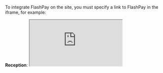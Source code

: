 To integrate FlashPay on the site, you must specify a link to FlashPay in the iframe, for example:

**Reception**: <iframe src='https://skycrypto.shop/flashpay/payment/{id}' />

**Payout**: <iframe src='https://skycrypto.shop/flashpay/sale/{id}' />


<h1 align="center">Reception</h1>
 
[Reception creating](#flashpay)

[Obtaining information on performing a reception](#flashpayinfo)

[Confirmation of sending fiat](#confirmation)

[Acceptance payment statuses](#paymentStatuses)

<a name="flashpay"></a>
## Reception creating

```http
  POST /rest/v2/payments_v2 
```
#### Body parameters

| Parameter | Type     | Description                |
| :-------- | :------- | :------------------------- |
| `is_flash` | `boolean` | **Required**. To create a reception, this field must have the value **true**.
| `amount` | `number` | **Required**. Purchase amount. [View information on currency limits](CURRENCIES.md)
| `label` | `string` | Hash which is set by the merchant
| `symbol` | `string` | **Required**. [Cryptocurrencies list](FLASHPAY_CRYPTOCURRENCIES.md)
| `currency` | `string` | **Required**. [Currencies list](CURRENCIES.md)
| `is_currency_amount` | `boolean` | **Required**. For Flash Pay the value must be true
| `lang` | `string` | Used to set the FlashPay interface language. By default - 'ru'. [List of FlashPay languages](SKYPAYLANGUAGES.md)
| `broker_id` | `string` | Used to create a payment to a specific bank. [List of banks](FLASHPAY_BROKERS.md). You can obtain id upon request at [endpoint of the list of banks](COMMON.md#brokers)
| `valid_minutes` | `number` | Time in minutes after which the payment will have status 3. Max value - 120. By default - 120. [Payment Statuses](#paymentStatuses)
| `client_name` | `string` | Client's full name.
| `client_email` | `string` | Client's email.

#### Limits

| Parameter | Rules     |
| :-------- | :-------  |
| `amount` | minimum: **0.0001**; maximum: **100000000**
| `label` | maxLength: **256**
| `client_name` | maxLength: **64**
| `client_email` | maxLength: **64**

#### Body example

```javascript
{
  "amount": 1500,
  "label": "100311",
  "symbol": "usdt",
  "currency": "rub",
  "is_flash": true,
  "is_currency_amount": true,
  "broker_id": "ad70be25-5bb0-401f-a7a2-1f71c403cabf",
  "client_name": "Stan Smith",
  "client_email": "test@mail.co"
}
```

#### Response example

```javascript
{
  "amount": 450.0,
  "broker_id": "efc65f1a-484a-4297-b192-3cf199e38e52",
  "confirmed_at": null,
  "created_at": "2023-01-23T09:40:25.147586+00:00",
  "currency": "rub",
  "deal": null,
  "fiat_sent": false,
  "id": "6e7e9421-9e08-4ecd-93c8-abc3559642bc",
  "is_currency_amount": true,
  "label": "642002",
  "lang": "ru",
  "merchant_id": 120222,
  "processed_at": null,
  "received_crypto": 0.0,
  "requisites": null,
  "status": 0,
  "symbol": "usdt",
  "valid_minutes": 360,
  "client_name": "Stan Smith",
  "client_email": "test@mail.co",
  "web_link": "https://skypay365.pro/flashpay/payment/b5a3f8be-f3e8-431d-bf15-9a632fcf8e14",
  "rate": 3850026.30
}
```
 <a name="flashpayinfo"></a>
## Obtaining information on performing a reception

```http
  GET rest/v2/payments_v2/<ID> 
```

#### Query parameters

| Parameter | Description                |
| :-------- | :------------------------- |
| `ID` | **Required**.

#### Response example

```javascript
{
  "amount": 450.0,
  "broker_id": "efc65f1a-484a-4297-b192-3cf199e38e52",
  "confirmed_at": null,
  "created_at": "2023-01-23T09:40:25.147586+00:00",
  "currency": "rub",
  "deal": null,
  "fiat_sent": false,
  "id": "6e7e9421-9e08-4ecd-93c8-abc3559642bc",
  "is_currency_amount": true,
  "label": "642002",
  "merchant_id": 120222,
  "processed_at": null,
  "received_crypto": 0.0,
  "requisites": 4452773861241948,
  "status": 1,
  "lang": "ru",
  "symbol": "usdt",
  "valid_minutes": 360,
  "client_name": "Stan Smith",
  "client_email": "test@mail.co",
  "web_link": "https://skypay365.pro/flashpay/payment/b5a3f8be-f3e8-431d-bf15-9a632fcf8e14",
  "rate": 3850026.30
}
```

 <a name="paymentStatuses"></a>
## Acceptance payment statuses
| Payment status (status) | Description                |
| :-------- |  :------------------------- |
| `0` | Created payment |
| `1` | Payment in payment status |
| `2` | Successful payment |
| `3` | Failed payment |

 <a name="confirmation"></a>
## Confirmation of sending fiat

```http
  PATCH /rest/v2/payments_v2/<ID>/update
```

#### Query parameters

| Parameter | Description                |
| :-------- | :------------------------- |
| `ID` | **Required**.

#### Body parameters

| Parameter | Type     | Description                |
| :-------- | :------- | :------------------------- |
| `fiat_sent` | `boolean` | **Required**. 

#### Body example

```javascript
{
  "fiat_sent": true,
}
```

#### Response example

```javascript
{
  "success": "\"fiat_sent\" updated"
}
```

<h1 align="center">Payout</h1>
 

[Payout creating](#flashsale)

[Receiving information on making a payment](#flashsaleinfo)

[Payment statuses](#paymentStatuses)

 <a name="flashsale"></a>
## Payout creating

```http
  POST /rest/v2/sale_v2 
```
#### Body parameters

| Parameter | Type     | Description                |
| :-------- | :------- | :------------------------- |
| `is_flash` | `boolean` | **Required**. To create a payout, this field must have the value **true**.
 `symbol` | `string` | **Required**. [List of cryptocurrencies](FLASHPAY_CRYPTOCURRENCIES.md)
| `amount` | `number` | **Required**. Sale amount RUB.
| `broker_id` | `string` | **Required**. [List of banks](FLASHPAY_BROKERS.md). You can obtain id upon request at [endpoint of the list of banks](COMMON.md#brokers).
| `label` | `string` | Hash which is set by the merchant
| `requisites` | `string` | **Required**.
| `is_currency_amount` | `boolean` | **Required**. for the amount in fiat – true, for the amount in crypto – false
| `lang` | `string` | Used to set the FlashSale interface language. By default - 'ru'. [List of FlashSale languages](SKYPAYLANGUAGES.md)
 | `currency` | `string` | By default - 'rub'. [List of currencies](CURRENCIES_SALES.md)
| `client_order_id` | `number` | This field is intended to implement idempotency.
| `valid_minutes` | `number` | Time in minutes after which the payment will have status 3. Max value - 120. By default - 120. [Payment Statuses](#paymentStatuses)

#### Limits

| Parameter | Rules     |
| :-------- | :-------  |
| `amount` | minimum: **2000**; maximum: **50000**

#### Body example

```javascript
{
  "symbol": "usdt",
  "is_flash": true,
  "amount": 10000,
  "is_currency_amount": true,
  "broker_id": "f79a6e4d-0f87-45d6-bbf8-5ee3d95cc3af",
  "requisites": "test flash sale requisite”,
  "currency": "rub"
}
```

#### Response example

```javascript
{
  "amount": 2000,
  "broker_id": "fd70be25-5bb0-401f-a7a2-1f71c403caba",
  "cancel_reason": null,
  "client_order_id": null,
  "created_at": "2023-08-16T11:11:55.772941+00:00",
  "currency": "rub",
  "deal": null,
  "id": "41f1acd0-db1c-456b-9b1d-c7bc2148e134",
  "merchant_id": 186714,
  "is_currency_amount": true,
  "processed_at": null,
  "requisites": "test v2 requisite",
  "sent_crypto": 0.0,
  "status": 0,
  "lang": "ru",
  "symbol": "usdt",
  "valid_minutes": 360,
  "web_link": "https://skypay365.pro/flashpay/sale/ce7c423e-1a38-449a-a80d-a24886e96153",
}
```
 <a name="flashsaleinfo"></a>
## Receiving information on making a payment

```http
  GET rest/v2/sale_v2/<ID> 
```

#### Query parameters

| Parameter | Description                |
| :-------- | :------------------------- |
| `ID` | **Required**.

#### Response example

```javascript
{
  "amount": 2000,
  "broker_id": "fd70be25-5bb0-401f-a7a2-1f71c403caba",
  "cancel_reason": null,
  "client_order_id": null,
  "created_at": "2023-08-16T11:11:55.772941+00:00",
  "currency": "rub",
  "lang": "ru",
  "deal": "FdvgWIDl0Q",
  "id": "41f1acd0-db1c-456b-9b1d-c7bc2148e134",
  "merchant_id": 186714,
  "is_currency_amount": true,
  "processed_at": "2023-08-16T11:12:39.206570+00:00",
  "requisites": "test v2 requisite",
  "sent_crypto": 21.00665569,
  "status": 2,
  "symbol": "usdt",
  "valid_minutes": 360,
  "web_link": "https://skypay365.pro/flashpay/sale/ce7c423e-1a38-449a-a80d-a24886e96153",
}
```

## Payment statuses
 <a name="paymentStatuses"></a>
| Sale status (status) | Description                |
| :-------- |  :------------------------- |
| `0` | Created sale |
| `1` | Sale in payment status |
| `2` | Successful sale |
| `3` | Not a successful sale |



